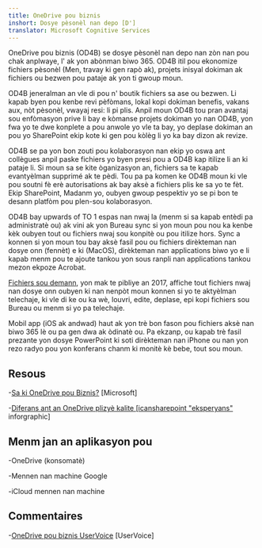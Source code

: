 ```yaml
---
title: OneDrive pou biznis
inshort: Dosye pèsonèl nan depo [D']
translator: Microsoft Cognitive Services
---
```



OneDrive pou biznis (OD4B) se dosye pèsonèl nan depo nan zòn nan pou chak anplwaye, l' ak yon abònman biwo 365. OD4B itil pou ekonomize fichiers pèsonèl (Men, travay ki gen rapò ak), projets inisyal dokiman ak fichiers ou bezwen pou pataje ak yon ti gwoup moun.

OD4B jeneralman an vle di pou n' boutik fichiers sa ase ou bezwen. Li kapab byen pou kenbe revi pèfòmans, lokal kopi dokiman benefis, vakans aux, nòt pèsonèl, vwayaj resi: li pi plis. Anpil moun OD4B tou pran avantaj sou enfòmasyon prive li bay e kòmanse projets dokiman yo nan OD4B, yon fwa yo te dwe konplete a pou anwole yo vle ta bay, yo deplase dokiman an pou yo SharePoint ekip kote ki gen pou kòlèg li yo ka bay dizon ak revize.

OD4B se pa yon bon zouti pou kolaborasyon nan ekip yo oswa ant collègues anpil paske fichiers yo byen presi pou a OD4B kap itilize li an ki pataje li. Si moun sa se kite òganizasyon an, fichiers sa te kapab evantyèlman supprimé ak te pèdi. Tou pa pa komen ke OD4B moun ki vle pou soutni fè erè autorisations ak bay aksè a fichiers plis ke sa yo te fèt. Ekip SharePoint, Madanm yo, oubyen gwoup pespektiv yo se pi bon te desann platfòm pou plen-sou kolaborasyon.

OD4B bay upwards of TO 1 espas nan nwaj la (menm si sa kapab entèdi pa administratè ou) ak vini ak yon Bureau sync si yon moun pou nou ka kenbe kèk oubyen tout ou fichiers nwaj sou konpitè ou pou itilize hors. Sync a konnen si yon moun tou bay aksè fasil pou ou fichiers dirèkteman nan dosye onn (fennèt) e ki (MacOS), dirèkteman nan applications biwo yo e li kapab menm pou te ajoute tankou yon sous ranpli nan applications tankou mezon ekpoze Acrobat. 

[Fichiers sou demann](https://blogs.office.com/en-us/2017/05/11/introducing-onedrive-files-on-demand-and-additional-features-making-it-easier-to-access-and-share-files/), yon mak te pibliye an 2017, affiche tout fichiers nwaj nan dosye onn oubyen ki nan nenpòt moun konnen si yo te aktyèlman telechaje, ki vle di ke ou ka wè, louvri, edite, deplase, epi kopi fichiers sou Bureau ou menm si yo pa telechaje.

Mobil app (iOS ak andwad) haut ak yon trè bon fason pou fichiers aksè nan biwo 365 lè ou pa gen dwa ak òdinatè ou. Pa ekzanp, ou kapab trè fasil prezante yon dosye PowerPoint ki soti dirèkteman nan iPhone ou nan yon rezo radyo pou yon konferans chanm ki monitè kè bebe, tout sou moun.

Resous
---------

-[Sa ki OneDrive pou
    Biznis?](https://support.office.com/en-us/article/What-is-OneDrive-for-Business-187f90af-056f-47c0-9656-cc0ddca7fdc2)
    \[Microsoft\]

-[Diferans ant an OneDrive plizyè kalite
    \[icansharepoint "eksperyans"](http://icsh.pt/OneDriveTree)
    inforgraphic\]

Menm jan an aplikasyon pou
--------------------

-OneDrive (konsomatè)

-Mennen nan machine Google

-iCloud mennen nan machine

Commentaires
---------

-[OneDrive pou biznis UserVoice](https://onedrive.uservoice.com/forums/262982-onedrive/category/86090-onedrive-for-business)
    \[UserVoice\]


